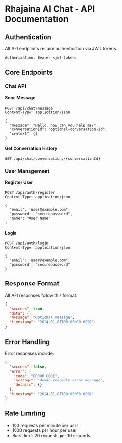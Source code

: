 # Rhajaina AI Chat - API Documentation

## Authentication

All API endpoints require authentication via JWT tokens.

```http
Authorization: Bearer <jwt-token>
```

## Core Endpoints

### Chat API

#### Send Message
```http
POST /api/chat/message
Content-Type: application/json

{
  "message": "Hello, how can you help me?",
  "conversationId": "optional-conversation-id",
  "context": {}
}
```

#### Get Conversation History
```http
GET /api/chat/conversations/{conversationId}
```

### User Management

#### Register User
```http
POST /api/auth/register
Content-Type: application/json

{
  "email": "user@example.com",
  "password": "securepassword",
  "name": "User Name"
}
```

#### Login
```http
POST /api/auth/login
Content-Type: application/json

{
  "email": "user@example.com",
  "password": "securepassword"
}
```

## Response Format

All API responses follow this format:

```json
{
  "success": true,
  "data": {},
  "message": "Optional message",
  "timestamp": "2024-01-01T00:00:00.000Z"
}
```

## Error Handling

Error responses include:

```json
{
  "success": false,
  "error": {
    "code": "ERROR_CODE",
    "message": "Human readable error message",
    "details": {}
  },
  "timestamp": "2024-01-01T00:00:00.000Z"
}
```

## Rate Limiting

- 100 requests per minute per user
- 1000 requests per hour per user
- Burst limit: 20 requests per 10 seconds
